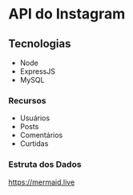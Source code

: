 # API do Instagram

## Tecnologias 
- Node
- ExpressJS
- MySQL

### Recursos
- Usuários
- Posts
- Comentários
- Curtidas

### Estruta dos Dados

https://mermaid.live
